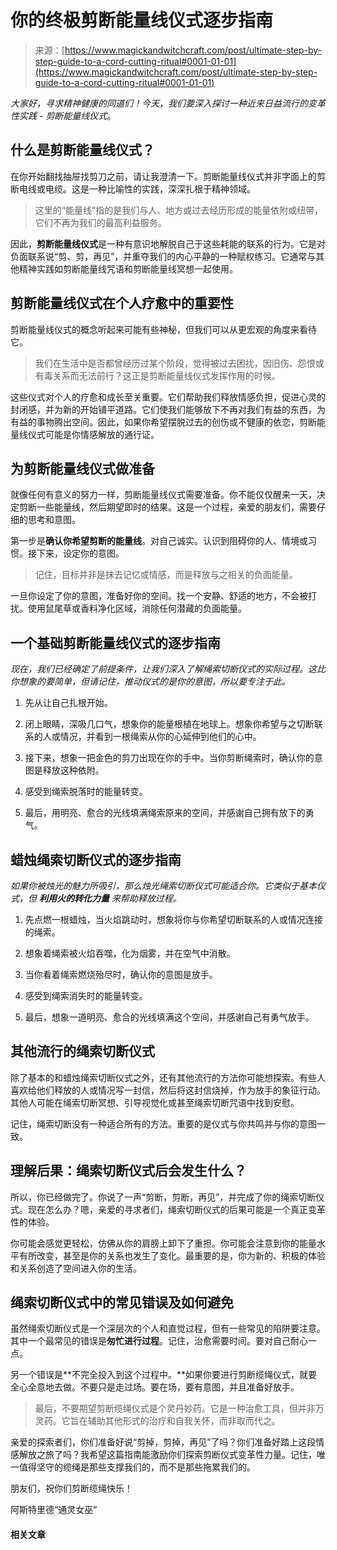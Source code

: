 <!--yml

category: 未分类

date: 2024-06-12 18:32:31

-->

# 你的终极剪断能量线仪式逐步指南

> 来源：[https://www.magickandwitchcraft.com/post/ultimate-step-by-step-guide-to-a-cord-cutting-ritual#0001-01-01](https://www.magickandwitchcraft.com/post/ultimate-step-by-step-guide-to-a-cord-cutting-ritual#0001-01-01)

*大家好，寻求精神健康的同道们！今天，我们要深入探讨一种近来日益流行的变革性实践 - 剪断能量线仪式*。

## 什么是剪断能量线仪式？

在你开始翻找抽屉找剪刀之前，请让我澄清一下。剪断能量线仪式并非字面上的剪断电线或电缆。这是一种比喻性的实践，深深扎根于精神领域。

> 这里的“能量线”指的是我们与人、地方或过去经历形成的能量依附或纽带，它们不再为我们的最高利益服务。

因此，**剪断能量线仪式**是一种有意识地解脱自己于这些耗能的联系的行为。它是对负面联系说“剪、剪，再见”，并重夺我们的内心平静的一种赋权练习。它通常与其他精神实践如剪断能量线咒语和剪断能量线冥想一起使用。

## 剪断能量线仪式在个人疗愈中的重要性

剪断能量线仪式的概念听起来可能有些神秘，但我们可以从更宏观的角度来看待它。

> 我们在生活中是否都曾经历过某个阶段，觉得被过去困扰，因旧伤、怨恨或有毒关系而无法前行？这正是剪断能量线仪式发挥作用的时候。

这些仪式对个人的疗愈和成长至关重要。它们帮助我们释放情感负担，促进心灵的封闭感，并为新的开始铺平道路。它们使我们能够放下不再对我们有益的东西，为有益的事物腾出空间。因此，如果你希望摆脱过去的创伤或不健康的依恋，剪断能量线仪式可能是你情感解放的通行证。

## 为剪断能量线仪式做准备

就像任何有意义的努力一样，剪断能量线仪式需要准备。你不能仅仅醒来一天，决定剪断一些能量线，然后期望即时的结果。这是一个过程，亲爱的朋友们，需要仔细的思考和意图。

第一步是**确认你希望剪断的能量线**。对自己诚实。认识到阻碍你的人、情境或习惯。接下来，设定你的意图。

> 记住，目标并非是抹去记忆或情感，而是释放与之相关的负面能量。

一旦你设定了你的意图，准备好你的空间。找一个安静、舒适的地方，不会被打扰。使用鼠尾草或香料净化区域，消除任何潜藏的负面能量。

## 一个基础剪断能量线仪式的逐步指南

*现在，我们已经确定了前提条件，让我们深入了解绳索切断仪式的实际过程。这比你想象的要简单，但请记住，推动仪式的是你的意图，所以要专注于此。*

1.  先从让自己扎根开始。

1.  闭上眼睛，深吸几口气，想象你的能量根植在地球上。想象你希望与之切断联系的人或情况，并看到一根绳索从你的心延伸到他们的心中。

1.  接下来，想象一把金色的剪刀出现在你的手中。当你剪断绳索时，确认你的意图是释放这种依附。

1.  感受到绳索脱落时的能量转变。

1.  最后，用明亮、愈合的光线填满绳索原来的空间，并感谢自己拥有放下的勇气。

## 蜡烛绳索切断仪式的逐步指南

*如果你被烛光的魅力所吸引，那么烛光绳索切断仪式可能适合你。它类似于基本仪式，但* ***利用火的转化力量*** *来帮助释放过程。*

1.  先点燃一根蜡烛，当火焰跳动时，想象将你与你希望切断联系的人或情况连接的绳索。

1.  想象着绳索被火焰吞噬，化为烟雾，并在空气中消散。

1.  当你看着绳索燃烧殆尽时，确认你的意图是放手。

1.  感受到绳索消失时的能量转变。

1.  最后，想象一道明亮、愈合的光线填满这个空间，并感谢自己有勇气放手。

## 其他流行的绳索切断仪式

除了基本的和蜡烛绳索切断仪式之外，还有其他流行的方法你可能想探索。有些人喜欢给他们释放的人或情况写一封信，然后将这封信烧掉，作为放手的象征行动。其他人可能在绳索切断冥想、引导视觉化或甚至绳索切断咒语中找到安慰。

记住，绳索切断没有一种适合所有的方法。重要的是仪式与你共鸣并与你的意图一致。

## 理解后果：绳索切断仪式后会发生什么？

所以，你已经做完了。你说了一声“剪断，剪断，再见”，并完成了你的绳索切断仪式。现在怎么办？嗯，亲爱的寻求者们，绳索切断仪式的后果可能是一个真正变革性的体验。

你可能会感觉更轻松，仿佛从你的肩膀上卸下了重担。你可能会注意到你的能量水平有所改变，甚至是你的关系也发生了变化。最重要的是，你为新的、积极的体验和关系创造了空间进入你的生活。

## 绳索切断仪式中的常见错误及如何避免

虽然绳索切断仪式是一个深层次的个人和直觉过程，但有一些常见的陷阱要注意。其中一个最常见的错误是**匆忙进行过程**。记住，治愈需要时间。要对自己耐心一点。

另一个错误是**不完全投入到这个过程中。**如果你要进行剪断缆绳仪式，就要全心全意地去做。不要只是走过场。要在场，要有意图，并且准备好放手。

> 最后，不要期望剪断缆绳仪式是个灵丹妙药。它是一种治愈工具，但并非万灵药。它旨在辅助其他形式的治疗和自我关怀，而非取而代之。

亲爱的探索者们，你们准备好说“剪掉，剪掉，再见”了吗？你们准备好踏上这段情感解放之旅了吗？我希望这篇指南能激励你们探索剪断仪式变革性力量。记住，唯一值得坚守的缆绳是那些支撑我们的，而不是那些拖累我们的。

朋友们，祝你们剪断缆绳快乐！

阿斯特里德“通灵女巫”

#### 相关文章
